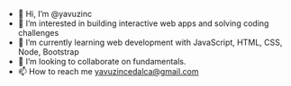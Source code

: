 - 👋 Hi, I’m @yavuzinc
- 👀 I’m interested in building interactive web apps and solving coding challenges
- 🌱 I’m currently learning web development with JavaScript, HTML, CSS, Node, Bootstrap
- 💞️ I’m looking to collaborate on fundamentals.
- 📫 How to reach me yavuzincedalca@gmail.com

<!---
yavuzinc/yavuzinc is a ✨ special ✨ repository because its `README.md` (this file) appears on your GitHub profile.
You can click the Preview link to take a look at your changes.
--->
